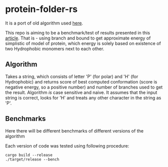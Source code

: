 # protein-folder-rs
It is a port of old algorithm used [here](https://github.com/Czandal/ProteinFolder/).

This repo is aiming to be a benchmark/test of results presented in this [article](https://www.ncbi.nlm.nih.gov/pmc/articles/PMC5172541/).
That is - using branch and bound to get approximate energy of simplistic of model of protein, which energy is solely based on existence of two Hydrophobic monomers next to each other.

## Algorithm
Takes a string, which consists of letter 'P' (for polar) and 'H' (for Hydrophobic) and returns score of best computed conformation (score is negative energy, so a positive number) and number of branches used to get the result.
Algorithm *is* case sensitive and naive. It assumes that the input string is correct, looks for 'H' and treats any other character in the string as 'P'.

## Benchmarks
Here there will be different benchmarks of different versions of the algorithm

Each version of code was tested using following procedure:
```
cargo build --release
./target/release --bench
```
